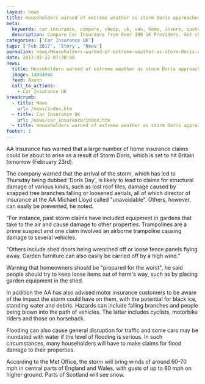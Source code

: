 ```yaml
---
layout: news
title: Householders warned of extreme weather as storm Doris approaches - Quotezone.co.uk
meta:
  keywords: car insurance, compare, cheap, uk, van, home, insure, quotes, online, comparison, bike, loans, life
  description: Compare Car Insurance from Over 100 UK Providers. Get cheap quotes online now using our fast, free, secure comparison site
categories: ['Car Insurance UK']
tags: ['Feb 2017', 'Story', 'News']
permalink: news/Householders-warned-of-extreme-weather-as-storm-Doris-approaches.htm
date: 2017-02-22 07:30:00
news:
  title: Householders warned of extreme weather as storm Doris approaches
  image: 14094948
  feed: Axonn
  call_to_actions:
    - Car Insurance UK
breadcrumb:
  - title: News
    url: /news/index.htm
  - title: Car Insurance UK
    url: /news/car_insurance/index.htm
  - title: Householders warned of extreme weather as storm Doris approaches
footer: 1
---
```


AA Insurance has warned that a large number of home insurance claims could be about to arise as a result of Storm Doris, which is set to hit Britain tomorrow (February 23rd).

The company warned that the arrival of the storm, which has led to Thursday being dubbed &#39;Doris Day&#39;, is likely to lead to claims for structural damage of various kinds, such as lost roof tiles, damage caused by snapped tree branches falling or loosened aerials, all of which director of insurance at the AA Michael Lloyd called &quot;unavoidable&quot;. Others, however, can easily be prevented, he noted.&nbsp;

&quot;For instance, past storm claims have included equipment in gardens that take to the air and cause damage to other properties. Trampolines are a prime suspect and one claim involved an airborne trampoline causing damage to several vehicles. &nbsp;

&quot;Others include shed doors being wrenched off or loose fence panels flying away. Garden furniture can also easily be carried off by a high wind.&quot;

Warning that homeowners should be &quot;prepared for the worst&quot;, he said people should try to keep loose items out of harm&#39;s way, such as by placing garden equipment in the shed.&nbsp;

In addition the AA has also advised motor insurance customers to be aware of the impact the storm could have on them, with the potential for black ice, standing water and debris. Hazards can include falling branches and people being blown into the path of vehicles. The latter includes cyclists, motorbike riders and those on horseback.&nbsp;

Flooding can also cause general disruption for traffic and some cars may be inundated with water if the level of flooding is serious. In such circumstances, many householders will have to make claims for flood damage to their properties.&nbsp;

According to the Met Office, the storm will bring winds of around 60-70 mph in central parts of England and Wales, with gusts of up to 80 mph on higher ground. Parts of Scotland will see snow.

